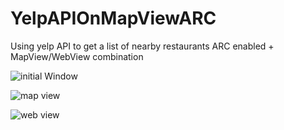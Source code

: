 YelpAPIOnMapViewARC
===================

Using yelp API to get a list of nearby restaurants
ARC enabled +  MapView/WebView combination

![initial Window](https://raw.github.com/terrybu/YelpAPIOnMapViewARC/master/Screenshots/first.png)

![map view](https://raw.github.com/terrybu/YelpAPIOnMapViewARC/master/Screenshots/second.png)

![web view](https://raw.github.com/terrybu/YelpAPIOnMapViewARC/master/Screenshots/third.png)

